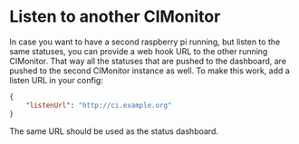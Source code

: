 # Listen to another CIMonitor

In case you want to have a second raspberry pi running, but listen to the same statuses, you can provide a web hook
URL to the other running CIMonitor. That way all the statuses that are pushed to the dashboard, are pushed to the
second CIMonitor instance as well. To make this work, add a listen URL in your config:

```json
{
    "listenUrl": "http://ci.example.org"
}
```

The same URL should be used as the status dashboard.
